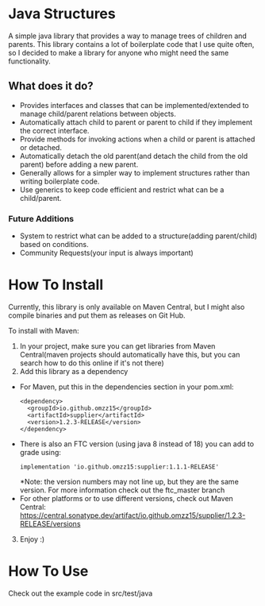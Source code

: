 # Java Structures

A simple java library that provides a way to manage trees of children and parents. This library contains a lot of boilerplate code that I use quite often, so I decided to make a library for anyone who might need the same functionality.

## What does it do?
- Provides interfaces and classes that can be implemented/extended to manage child/parent relations between objects.
- Automatically attach child to parent or parent to child if they implement the correct interface.
- Provide methods for invoking actions when a child or parent is attached or detached.
- Automatically detach the old parent(and detach the child from the old parent) before adding a new parent.
- Generally allows for a simpler way to implement structures rather than writing boilerplate code.
- Use generics to keep code efficient and restrict what can be a child/parent.

### Future Additions
- System to restrict what can be added to a structure(adding parent/child) based on conditions.
- Community Requests(your input is always important)

# How To Install
Currently, this library is only available on Maven Central, but I might also compile binaries and put them as releases on Git Hub.

To install with Maven:
1. In your project, make sure you can get libraries from Maven Central(maven projects should automatically have this, but you can search how to do this online if it's not there)
2. Add this library as a dependency
  - For Maven, put this in the dependencies section in your pom.xml: 
    ```
    <dependency>
      <groupId>io.github.omzz15</groupId>
      <artifactId>supplier</artifactId>
      <version>1.2.3-RELEASE</version>
    </dependency>
    ```
  - There is also an FTC version (using java 8 instead of 18) you can add to grade using:
    ```
    implementation 'io.github.omzz15:supplier:1.1.1-RELEASE'
    ``` 
    *Note: the version numbers may not line up, but they are the same version. For more information check out the ftc_master branch
  - For other platforms or to use different versions, check out Maven Central: https://central.sonatype.dev/artifact/io.github.omzz15/supplier/1.2.3-RELEASE/versions
3. Enjoy :)

# How To Use
Check out the example code in src/test/java
